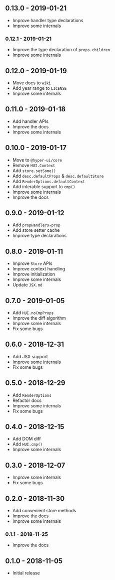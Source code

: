 ## 0.13.0 - 2019-01-21

- Improve handler type declarations
- Improve some internals

### 0.12.1 - 2019-01-21

- Improve the type declaration of `props.children`
- Improve some internals

## 0.12.0 - 2019-01-19

- Move docs to `wiki`
- Add year range to `LICENSE`
- Improve some internals

## 0.11.0 - 2019-01-18

- Add handler APIs
- Improve the docs
- Improve some internals

## 0.10.0 - 2019-01-17

- Move to `@hyper-ui/core`
- Remove `HUI.Context`
- Add `store.setSome()`
- Add `desc.defaultProps` & `desc.defaultStore`
- Add `RenderOptions.defaultContext`
- Add interable support to `cmp()`
- Improve some internals
- Improve the docs

## 0.9.0 - 2019-01-12

- Add `propHandlers-prop`
- Add store setter cache
- Improve type declarations

## 0.8.0 - 2019-01-11

- Improve `Store` APIs
- Improve context handling
- Improve initialization
- Improve some internals
- Update `JSX.md`

## 0.7.0 - 2019-01-05

- Add `HUI.noCmpProps`
- Improve the diff algorithm
- Improve some internals
- Fix some bugs

## 0.6.0 - 2018-12-31

- Add JSX support
- Improve some internals
- Fix some bugs

## 0.5.0 - 2018-12-29

- Add `RenderOptions`
- Refactor docs
- Improve some internals
- Fix some bugs

## 0.4.0 - 2018-12-15

- Add DOM diff
- Add `HUI.cmp()`
- Improve some internals

## 0.3.0 - 2018-12-07

- Improve some internals
- Fix some bugs

## 0.2.0 - 2018-11-30

- Add convenient store methods
- Improve the docs
- Improve some internals

### 0.1.1 - 2018-11-25

- Improve the docs

## 0.1.0 - 2018-11-05

- Initial release
